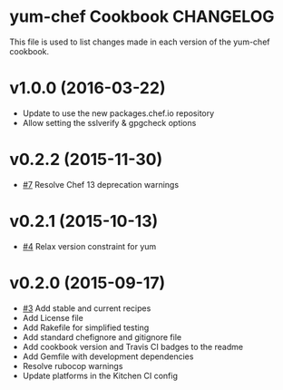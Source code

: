 # yum-chef Cookbook CHANGELOG

This file is used to list changes made in each version of the yum-chef cookbook.

# v1.0.0 (2016-03-22)

- Update to use the new packages.chef.io repository
- Allow setting the sslverify & gpgcheck options

# v0.2.2 (2015-11-30)

- [#7](https://github.com/chef-cookbooks/yum-chef/pull/7) Resolve Chef 13 deprecation warnings

# v0.2.1 (2015-10-13)

- [#4](https://github.com/chef-cookbooks/yum-chef/pull/4) Relax version constraint for yum

# v0.2.0 (2015-09-17)

- [#3](https://github.com/chef-cookbooks/yum-chef/pull/3) Add stable and current recipes
- Add License file
- Add Rakefile for simplified testing
- Add standard chefignore and gitignore file
- Add cookbook version and Travis CI badges to the readme
- Add Gemfile with development dependencies
- Resolve rubocop warnings
- Update platforms in the Kitchen CI config
